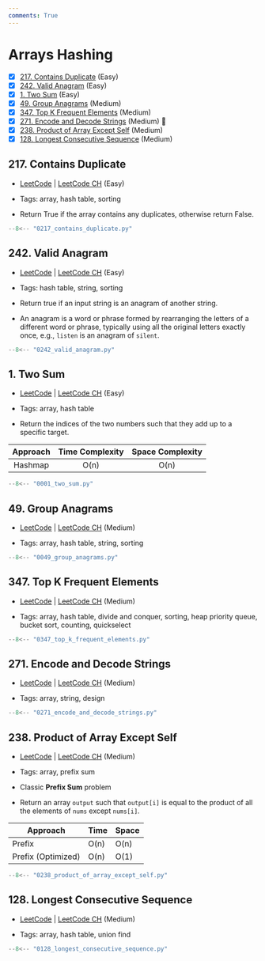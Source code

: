 ```yaml
---
comments: True
---
```


# Arrays Hashing

- [x] [217. Contains Duplicate](https://leetcode.cn/problems/contains-duplicate/) (Easy)
- [x] [242. Valid Anagram](https://leetcode.cn/problems/valid-anagram/) (Easy)
- [x] [1. Two Sum](https://leetcode.cn/problems/two-sum/) (Easy)
- [x] [49. Group Anagrams](https://leetcode.cn/problems/group-anagrams/) (Medium)
- [x] [347. Top K Frequent Elements](https://leetcode.cn/problems/top-k-frequent-elements/) (Medium)
- [x] [271. Encode and Decode Strings](https://leetcode.cn/problems/encode-and-decode-strings/) (Medium) 👑
- [x] [238. Product of Array Except Self](https://leetcode.cn/problems/product-of-array-except-self/) (Medium)
- [x] [128. Longest Consecutive Sequence](https://leetcode.cn/problems/longest-consecutive-sequence/) (Medium)

## 217. Contains Duplicate

-   [LeetCode](https://leetcode.com/problems/contains-duplicate/) | [LeetCode CH](https://leetcode.cn/problems/contains-duplicate/) (Easy)

-   Tags: array, hash table, sorting
-   Return True if the array contains any duplicates, otherwise return False.

```python title="217. Contains Duplicate - Python Solution"
--8<-- "0217_contains_duplicate.py"
```

## 242. Valid Anagram

-   [LeetCode](https://leetcode.com/problems/valid-anagram/) | [LeetCode CH](https://leetcode.cn/problems/valid-anagram/) (Easy)

-   Tags: hash table, string, sorting
-   Return true if an input string is an anagram of another string.
-   An anagram is a word or phrase formed by rearranging the letters of a different word or phrase, typically using all the original letters exactly once, e.g., `listen` is an anagram of `silent`.

```python title="242. Valid Anagram - Python Solution"
--8<-- "0242_valid_anagram.py"
```

## 1. Two Sum

-   [LeetCode](https://leetcode.com/problems/two-sum/) | [LeetCode CH](https://leetcode.cn/problems/two-sum/) (Easy)

-   Tags: array, hash table
-   Return the indices of the two numbers such that they add up to a specific target.

| Approach | Time Complexity | Space Complexity |
| :------: | :-------------: | :--------------: |
| Hashmap  |      O(n)       |       O(n)       |

```python title="1. Two Sum - Python Solution"
--8<-- "0001_two_sum.py"
```

## 49. Group Anagrams

-   [LeetCode](https://leetcode.com/problems/group-anagrams/) | [LeetCode CH](https://leetcode.cn/problems/group-anagrams/) (Medium)

-   Tags: array, hash table, string, sorting

```python title="49. Group Anagrams - Python Solution"
--8<-- "0049_group_anagrams.py"
```

## 347. Top K Frequent Elements

-   [LeetCode](https://leetcode.com/problems/top-k-frequent-elements/) | [LeetCode CH](https://leetcode.cn/problems/top-k-frequent-elements/) (Medium)

-   Tags: array, hash table, divide and conquer, sorting, heap priority queue, bucket sort, counting, quickselect

```python title="347. Top K Frequent Elements - Python Solution"
--8<-- "0347_top_k_frequent_elements.py"
```

## 271. Encode and Decode Strings

-   [LeetCode](https://leetcode.com/problems/encode-and-decode-strings/) | [LeetCode CH](https://leetcode.cn/problems/encode-and-decode-strings/) (Medium)

-   Tags: array, string, design

```python title="271. Encode and Decode Strings - Python Solution"
--8<-- "0271_encode_and_decode_strings.py"
```

## 238. Product of Array Except Self

-   [LeetCode](https://leetcode.com/problems/product-of-array-except-self/) | [LeetCode CH](https://leetcode.cn/problems/product-of-array-except-self/) (Medium)

-   Tags: array, prefix sum
-   Classic **Prefix Sum** problem
-   Return an array `output` such that `output[i]` is equal to the product of all the elements of `nums` except `nums[i]`.

| Approach           | Time | Space |
| ------------------ | ---- | ----- |
| Prefix             | O(n) | O(n)  |
| Prefix (Optimized) | O(n) | O(1)  |

```python title="238. Product of Array Except Self - Python Solution"
--8<-- "0238_product_of_array_except_self.py"
```

## 128. Longest Consecutive Sequence

-   [LeetCode](https://leetcode.com/problems/longest-consecutive-sequence/) | [LeetCode CH](https://leetcode.cn/problems/longest-consecutive-sequence/) (Medium)

-   Tags: array, hash table, union find

```python title="128. Longest Consecutive Sequence - Python Solution"
--8<-- "0128_longest_consecutive_sequence.py"
```
